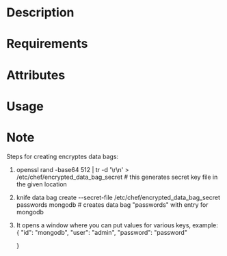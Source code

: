 Description
===========

Requirements
============

Attributes
==========

Usage
=====

Note
=====
Steps for creating encryptes  data bags:

1) openssl rand -base64 512 | tr -d '\r\n' > /etc/chef/encrypted_data_bag_secret  # this generates secret key file in the given location
2) knife data bag create --secret-file /etc/chef/encrypted_data_bag_secret  passwords mongodb   # creates data bag "passwords" with entry for mongodb
3) It opens a window where you can put values for various keys, example: 
    {
        "id": "mongodb",
        "user": "admin",
        "password": "password"

    }
